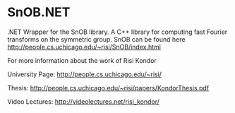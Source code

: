 SnOB.NET
========

.NET Wrapper for the SnOB library. A C++ library for computing fast Fourier transforms on the symmetric group. SnOB can be found here 
http://people.cs.uchicago.edu/~risi/SnOB/index.html

For more information about the work of Risi Kondor

University Page:
http://people.cs.uchicago.edu/~risi/

Thesis: http://people.cs.uchicago.edu/~risi/papers/KondorThesis.pdf

Video Lectures: http://videolectures.net/risi_kondor/
